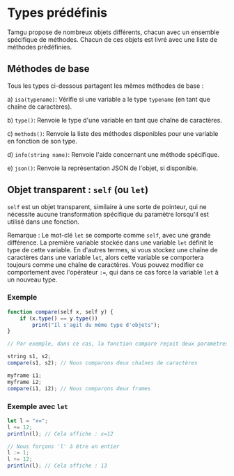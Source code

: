 # Types prédéfinis

Tamgu propose de nombreux objets différents, chacun avec un ensemble spécifique de méthodes. Chacun de ces objets est livré avec une liste de méthodes prédéfinies.

## Méthodes de base

Tous les types ci-dessous partagent les mêmes méthodes de base :

a) `isa(typename)`: Vérifie si une variable a le type `typename` (en tant que chaîne de caractères).

b) `type()`: Renvoie le type d'une variable en tant que chaîne de caractères.

c) `methods()`: Renvoie la liste des méthodes disponibles pour une variable en fonction de son type.

d) `info(string name)`: Renvoie l'aide concernant une méthode spécifique.

e) `json()`: Renvoie la représentation JSON de l'objet, si disponible.

## Objet transparent : `self` (ou `let`)

`self` est un objet transparent, similaire à une sorte de pointeur, qui ne nécessite aucune transformation spécifique du paramètre lorsqu'il est utilisé dans une fonction.

Remarque : Le mot-clé `let` se comporte comme `self`, avec une grande différence. La première variable stockée dans une variable `let` définit le type de cette variable. En d'autres termes, si vous stockez une chaîne de caractères dans une variable `let`, alors cette variable se comportera toujours comme une chaîne de caractères. Vous pouvez modifier ce comportement avec l'opérateur `:=`, qui dans ce cas force la variable `let` à un nouveau type.

### Exemple

```javascript
function compare(self x, self y) {
    if (x.type() == y.type())
        print("Il s'agit du même type d'objets");
}

// Par exemple, dans ce cas, la fonction compare reçoit deux paramètres, dont les types peuvent varier. Une déclaration self supprime la nécessité d'appliquer une conversion spécifique aux objets qui sont passés à cette fonction.

string s1, s2;
compare(s1, s2); // Nous comparons deux chaînes de caractères

myframe i1;
myframe i2;
compare(i1, i2); // Nous comparons deux frames
```

### Exemple avec `let`

```javascript
let l = "x=";
l += 12;
println(l); // Cela affiche : x=12

// Nous forçons 'l' à être un entier
l := 1;
l += 12;
println(l); // Cela affiche : 13
```